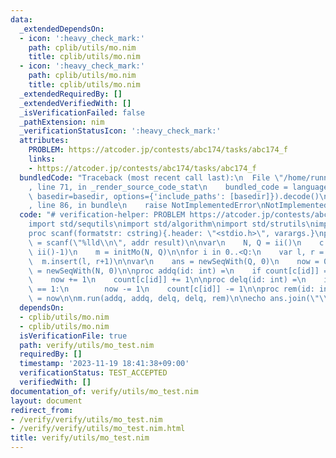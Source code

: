 ```yaml
---
data:
  _extendedDependsOn:
  - icon: ':heavy_check_mark:'
    path: cplib/utils/mo.nim
    title: cplib/utils/mo.nim
  - icon: ':heavy_check_mark:'
    path: cplib/utils/mo.nim
    title: cplib/utils/mo.nim
  _extendedRequiredBy: []
  _extendedVerifiedWith: []
  _isVerificationFailed: false
  _pathExtension: nim
  _verificationStatusIcon: ':heavy_check_mark:'
  attributes:
    PROBLEM: https://atcoder.jp/contests/abc174/tasks/abc174_f
    links:
    - https://atcoder.jp/contests/abc174/tasks/abc174_f
  bundledCode: "Traceback (most recent call last):\n  File \"/home/runner/.local/lib/python3.10/site-packages/onlinejudge_verify/documentation/build.py\"\
    , line 71, in _render_source_code_stat\n    bundled_code = language.bundle(stat.path,\
    \ basedir=basedir, options={'include_paths': [basedir]}).decode()\n  File \"/home/runner/.local/lib/python3.10/site-packages/onlinejudge_verify/languages/nim.py\"\
    , line 86, in bundle\n    raise NotImplementedError\nNotImplementedError\n"
  code: "# verification-helper: PROBLEM https://atcoder.jp/contests/abc174/tasks/abc174_f\n\
    import std/sequtils\nimport std/algorithm\nimport std/strutils\nimport cplib/utils/mo\n\
    proc scanf(formatstr: cstring){.header: \"<stdio.h>\", varargs.}\nproc ii(): int\
    \ = scanf(\"%lld\\n\", addr result)\n\nvar\n    N, Q = ii()\n    c = newSeqWith(N,\
    \ ii()-1)\n    m = initMo(N, Q)\n\nfor i in 0..<Q:\n    var l, r = ii()-1\n  \
    \  m.insert(l, r+1)\n\nvar\n    ans = newSeqWith(Q, 0)\n    now = 0\n    count\
    \ = newSeqWith(N, 0)\n\nproc addq(id: int) =\n    if count[c[id]] == 0:\n    \
    \    now += 1\n    count[c[id]] += 1\n\nproc delq(id: int) =\n    if count[c[id]]\
    \ == 1:\n        now -= 1\n    count[c[id]] -= 1\n\nproc rem(id: int) =\n    ans[id]\
    \ = now\n\nm.run(addq, addq, delq, delq, rem)\n\necho ans.join(\"\\n\")\n"
  dependsOn:
  - cplib/utils/mo.nim
  - cplib/utils/mo.nim
  isVerificationFile: true
  path: verify/utils/mo_test.nim
  requiredBy: []
  timestamp: '2023-11-19 18:41:38+09:00'
  verificationStatus: TEST_ACCEPTED
  verifiedWith: []
documentation_of: verify/utils/mo_test.nim
layout: document
redirect_from:
- /verify/verify/utils/mo_test.nim
- /verify/verify/utils/mo_test.nim.html
title: verify/utils/mo_test.nim
---
```

